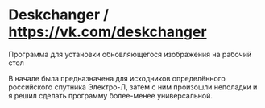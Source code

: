 Deskchanger / https://vk.com/deskchanger
======================

Программа для установки обновляющегося изображения на рабочий стол

В начале была предназначена для исходников определённого российского спутника Электро-Л, затем с ним произошли неполадки 
и я решил сделать программу более-менее универсальной.
